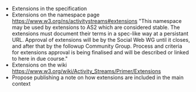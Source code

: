 - Extensions in the specification
- Extensions on the namespace page https://www.w3.org/ns/activitystreams#extensions "This namespace may be used by extensions to AS2 which are considered stable. The extensions must document their terms in a spec-like way at a persistant URL. Approval of extensions will be by the Social Web WG until it closes, and after that by the followup Community Group. Process and criteria for extensions approval is being finalised and will be described or linked to here in due course."
- Extensions on the wiki https://www.w3.org/wiki/Activity_Streams/Primer/Extensions
- Propose publishing a note on how extensions are included in the main context

